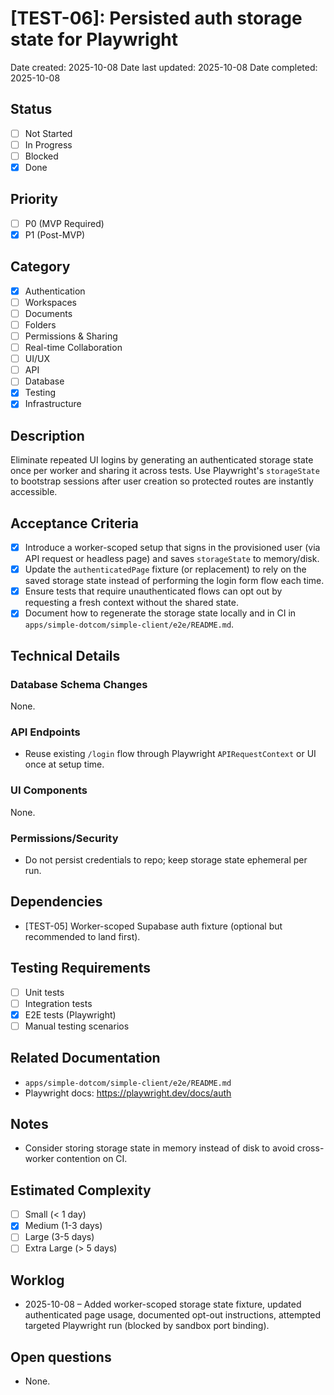 # [TEST-06]: Persisted auth storage state for Playwright

Date created: 2025-10-08
Date last updated: 2025-10-08
Date completed: 2025-10-08

## Status

- [ ] Not Started
- [ ] In Progress
- [ ] Blocked
- [x] Done

## Priority

- [ ] P0 (MVP Required)
- [x] P1 (Post-MVP)

## Category

- [x] Authentication
- [ ] Workspaces
- [ ] Documents
- [ ] Folders
- [ ] Permissions & Sharing
- [ ] Real-time Collaboration
- [ ] UI/UX
- [ ] API
- [ ] Database
- [x] Testing
- [x] Infrastructure

## Description

Eliminate repeated UI logins by generating an authenticated storage state once per worker and sharing it across tests. Use Playwright's `storageState` to bootstrap sessions after user creation so protected routes are instantly accessible.

## Acceptance Criteria

- [x] Introduce a worker-scoped setup that signs in the provisioned user (via API request or headless page) and saves `storageState` to memory/disk.
- [x] Update the `authenticatedPage` fixture (or replacement) to rely on the saved storage state instead of performing the login form flow each time.
- [x] Ensure tests that require unauthenticated flows can opt out by requesting a fresh context without the shared state.
- [x] Document how to regenerate the storage state locally and in CI in `apps/simple-dotcom/simple-client/e2e/README.md`.

## Technical Details

### Database Schema Changes

None.

### API Endpoints

- Reuse existing `/login` flow through Playwright `APIRequestContext` or UI once at setup time.

### UI Components

None.

### Permissions/Security

- Do not persist credentials to repo; keep storage state ephemeral per run.

## Dependencies

- [TEST-05] Worker-scoped Supabase auth fixture (optional but recommended to land first).

## Testing Requirements

- [ ] Unit tests
- [ ] Integration tests
- [x] E2E tests (Playwright)
- [ ] Manual testing scenarios

## Related Documentation

- `apps/simple-dotcom/simple-client/e2e/README.md`
- Playwright docs: https://playwright.dev/docs/auth

## Notes

- Consider storing storage state in memory instead of disk to avoid cross-worker contention on CI.

## Estimated Complexity

- [ ] Small (< 1 day)
- [x] Medium (1-3 days)
- [ ] Large (3-5 days)
- [ ] Extra Large (> 5 days)

## Worklog

- 2025-10-08 – Added worker-scoped storage state fixture, updated authenticated page usage, documented opt-out instructions, attempted targeted Playwright run (blocked by sandbox port binding).

## Open questions

- None.

